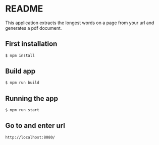 # README

This application extracts the longest words on a page from your url and generates a pdf document.

## First installation

```bash
$ npm install
```

## Build app

```bash
$ npm run build
```

## Running the app

```bash
$ npm run start
```
## Go to and enter url

``` 
http://localhost:8080/
```
